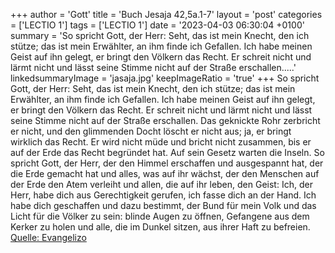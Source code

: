 +++
author = 'Gott'
title = 'Buch Jesaja 42,5a.1-7'
layout = 'post'
categories = ['LECTIO 1']
tags = ['LECTIO 1']
date = '2023-04-03 06:30:04 +0100'
summary = 'So spricht Gott, der Herr: Seht, das ist mein Knecht, den ich stütze; das ist mein Erwählter, an ihm finde ich Gefallen. Ich habe meinen Geist auf ihn gelegt, er bringt den Völkern das Recht. Er schreit nicht und lärmt nicht und lässt seine Stimme nicht auf der Straße erschallen.....'
linkedsummaryImage = 'jasaja.jpg'
keepImageRatio = 'true'
+++
So spricht Gott, der Herr:
Seht, das ist mein Knecht, den ich stütze; das ist mein Erwählter, an ihm finde ich Gefallen. Ich habe meinen Geist auf ihn gelegt, er bringt den Völkern das Recht.
Er schreit nicht und lärmt nicht und lässt seine Stimme nicht auf der Straße erschallen.
Das geknickte Rohr zerbricht er nicht, und den glimmenden Docht löscht er nicht aus; ja, er bringt wirklich das Recht.<!--more-->
Er wird nicht müde und bricht nicht zusammen, bis er auf der Erde das Recht begründet hat. Auf sein Gesetz warten die Inseln.
So spricht Gott, der Herr, der den Himmel erschaffen und ausgespannt hat, der die Erde gemacht hat und alles, was auf ihr wächst, der den Menschen auf der Erde den Atem verleiht und allen, die auf ihr leben, den Geist:
Ich, der Herr, habe dich aus Gerechtigkeit gerufen, ich fasse dich an der Hand. Ich habe dich geschaffen und dazu bestimmt, der Bund für mein Volk und das Licht für die Völker zu sein:
blinde Augen zu öffnen, Gefangene aus dem Kerker zu holen und alle, die im Dunkel sitzen, aus ihrer Haft zu befreien.<br> [Quelle: Evangelizo](https://evangeliumtagfuertag.org/DE/gospel)